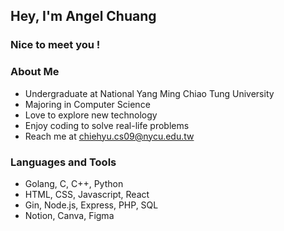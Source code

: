 ## Hey, I'm Angel Chuang

### Nice to meet you !

### About Me
- Undergraduate at National Yang Ming Chiao Tung University
- Majoring in Computer Science
- Love to explore new technology
- Enjoy coding to solve real-life problems
- Reach me at <a href="mailto:chiehyu.cs09@nycu.edu.tw" style="color: #AF8F90;">chiehyu.cs09@nycu.edu.tw</a>

### Languages and Tools
- Golang, C, C++, Python
- HTML, CSS, Javascript, React
- Gin, Node.js, Express, PHP, SQL
- Notion, Canva, Figma







